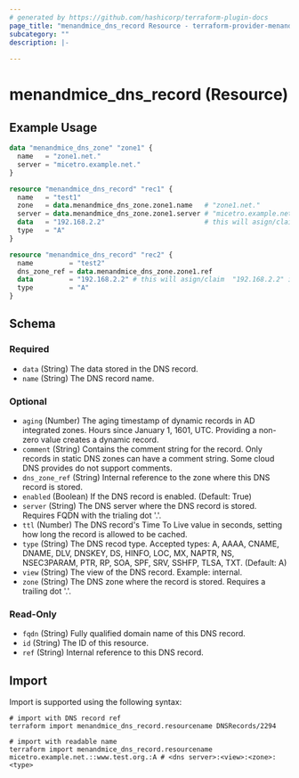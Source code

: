 ```yaml
---
# generated by https://github.com/hashicorp/terraform-plugin-docs
page_title: "menandmice_dns_record Resource - terraform-provider-menandmice"
subcategory: ""
description: |-
  
---
```


# menandmice_dns_record (Resource)



## Example Usage

```terraform
data "menandmice_dns_zone" "zone1" {
  name   = "zone1.net."
  server = "micetro.example.net."
}

resource "menandmice_dns_record" "rec1" {
  name   = "test1"
  zone   = data.menandmice_dns_zone.zone1.name   # "zone1.net."
  server = data.menandmice_dns_zone.zone1.server # "micetro.example.net."
  data   = "192.168.2.2"                         # this will asign/claim  "192.168.2.2" ipam records
  type   = "A"
}

resource "menandmice_dns_record" "rec2" {
  name         = "test2"
  dns_zone_ref = data.menandmice_dns_zone.zone1.ref
  data         = "192.168.2.2" # this will asign/claim  "192.168.2.2" ipam records
  type         = "A"
}
```

<!-- schema generated by tfplugindocs -->
## Schema

### Required

- `data` (String) The data stored in the DNS record.
- `name` (String) The DNS record name.

### Optional

- `aging` (Number) The aging timestamp of dynamic records in AD integrated zones. Hours since January 1, 1601, UTC. Providing a non-zero value creates a dynamic record.
- `comment` (String) Contains the comment string for the record. Only records in static DNS zones can have a comment string. Some cloud DNS provides do not support comments.
- `dns_zone_ref` (String) Internal reference to the zone where this DNS record is stored.
- `enabled` (Boolean) If the DNS record is enabled. (Default: True)
- `server` (String) The DNS server where the DNS record is stored. Requires FQDN with the trialing dot '.'.
- `ttl` (Number) The DNS record's Time To Live value in seconds, setting how long the record is allowed to be cached.
- `type` (String) The DNS recod type. Accepted types: A, AAAA, CNAME, DNAME, DLV, DNSKEY, DS, HINFO, LOC, MX, NAPTR, NS, NSEC3PARAM, PTR, RP, SOA, SPF, SRV, SSHFP, TLSA, TXT. (Default: A)
- `view` (String) The view of the DNS record. Example: internal.
- `zone` (String) The DNS zone where the record is stored. Requires a trailing dot '.'.

### Read-Only

- `fqdn` (String) Fully qualified domain name of this DNS record.
- `id` (String) The ID of this resource.
- `ref` (String) Internal reference to this DNS record.

## Import

Import is supported using the following syntax:

```shell
# import with DNS record ref
terraform import menandmice_dns_record.resourcename DNSRecords/2294

# import with readable name
terraform import menandmice_dns_record.resourcename micetro.example.net.::www.test.org.:A # <dns server>:<view>:<zone>:<type>
```
